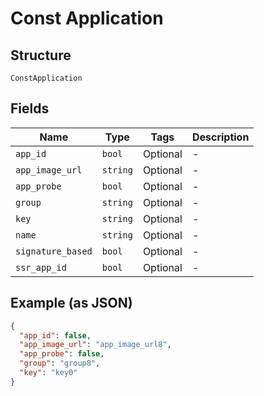 
# Const Application

## Structure

`ConstApplication`

## Fields

| Name | Type | Tags | Description |
|  --- | --- | --- | --- |
| `app_id` | `bool` | Optional | - |
| `app_image_url` | `string` | Optional | - |
| `app_probe` | `bool` | Optional | - |
| `group` | `string` | Optional | - |
| `key` | `string` | Optional | - |
| `name` | `string` | Optional | - |
| `signature_based` | `bool` | Optional | - |
| `ssr_app_id` | `bool` | Optional | - |

## Example (as JSON)

```json
{
  "app_id": false,
  "app_image_url": "app_image_url8",
  "app_probe": false,
  "group": "group8",
  "key": "key0"
}
```


